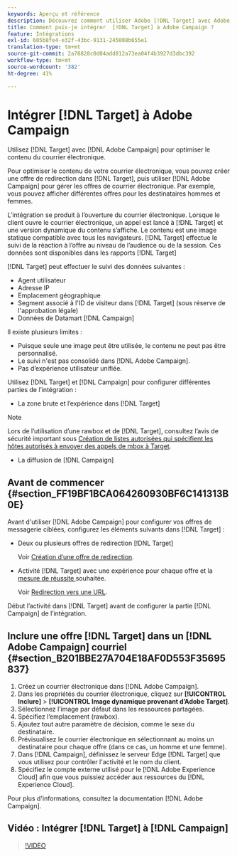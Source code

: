 ```yaml
---
keywords: Aperçu et référence
description: Découvrez comment utiliser Adobe [!DNL Target] avec Adobe Campaign pour optimiser le contenu des courriels.
title: Comment puis-je intégrer  [!DNL Target] à Adobe Campaign ?
feature: Intégrations
exl-id: 605b8fe4-e32f-43bc-9131-245008b655e1
translation-type: tm+mt
source-git-commit: 2a78828c0d04add812a73ea04f4b3927d3dbc392
workflow-type: tm+mt
source-wordcount: '382'
ht-degree: 41%

---
```


# Intégrer [!DNL Target] à Adobe Campaign

Utilisez [!DNL Target] avec [!DNL Adobe Campaign] pour optimiser le contenu du courrier électronique.

Pour optimiser le contenu de votre courrier électronique, vous pouvez créer une offre de redirection dans [!DNL Target], puis utiliser [!DNL Adobe Campaign] pour gérer les offres de courrier électronique. Par exemple, vous pouvez afficher différentes offres pour les destinataires hommes et femmes.

L’intégration se produit à l’ouverture du courrier électronique. Lorsque le client ouvre le courrier électronique, un appel est lancé à [!DNL Target] et une version dynamique du contenu s’affiche. Le contenu est une image statique compatible avec tous les navigateurs. [!DNL Target] effectue le suivi de la réaction à l’offre au niveau de l’audience ou de la session. Ces données sont disponibles dans les rapports [!DNL Target]

[!DNL Target] peut effectuer le suivi des données suivantes :

* Agent utilisateur
* Adresse IP
* Emplacement géographique
* Segment associé à l&#39;ID de visiteur dans [!DNL Target] (sous réserve de l&#39;approbation légale)
* Données de Datamart [!DNL Campaign]

Il existe plusieurs limites :

* Puisque seule une image peut être utilisée, le contenu ne peut pas être personnalisé.
* Le suivi n&#39;est pas consolidé dans [!DNL Adobe Campaign].
* Pas d’expérience utilisateur unifiée.

Utilisez [!DNL Target] et [!DNL Campaign] pour configurer différentes parties de l’intégration :

* La zone brute et l’expérience dans [!DNL Target]

>[!NOTE]
>
>Lors de l’utilisation d’une rawbox et de [!DNL Target], consultez l’avis de sécurité important sous [Création de listes autorisées qui spécifient les hôtes autorisés à envoyer des appels de mbox à Target](/help/administrating-target/hosts.md#allowlist).

* La diffusion de [!DNL Campaign]

## Avant de commencer {#section_FF19BF1BCA064260930BF6C141313B0E}

Avant d&#39;utiliser [!DNL Adobe Campaign] pour configurer vos offres de messagerie ciblées, configurez les éléments suivants dans [!DNL Target] :

* Deux ou plusieurs offres de redirection [!DNL Target]

   Voir [Création d’une offre de redirection](/help/c-experiences/c-manage-content/offer-redirect.md).

* Activité [!DNL Target] avec une expérience pour chaque offre et la [mesure de réussite ](/help/c-activities/r-success-metrics/success-metrics.md) souhaitée.

   Voir [Redirection vers une URL](/help/c-experiences/c-visual-experience-composer/redirect-offer.md).

Début l’activité dans [!DNL Target] avant de configurer la partie [!DNL Campaign] de l’intégration.

## Inclure une offre [!DNL Target] dans un [!DNL Adobe Campaign] courriel {#section_B201BBE27A704E18AF0D553F35695837}

1. Créez un courrier électronique dans [!DNL Adobe Campaign].
1. Dans les propriétés du courrier électronique, cliquez sur **[!UICONTROL Inclure]** > **[!UICONTROL Image dynamique provenant d’Adobe Target]**.
1. Sélectionnez l’image par défaut dans les ressources partagées.
1. Spécifiez l’emplacement (rawbox).
1. Ajoutez tout autre paramètre de décision, comme le sexe du destinataire.
1. Prévisualisez le courrier électronique en sélectionnant au moins un destinataire pour chaque offre (dans ce cas, un homme et une femme).
1. Dans [!DNL Campaign], définissez le serveur Edge [!DNL Target] que vous utilisez pour contrôler l&#39;activité et le nom du client.
1. Spécifiez le compte externe utilisé pour le [!DNL Adobe Experience Cloud] afin que vous puissiez accéder aux ressources du [!DNL Experience Cloud].

Pour plus d&#39;informations, consultez la documentation [!DNL Adobe Campaign].

## Vidéo : Intégrer [!DNL Target] à [!DNL Campaign]

>[!VIDEO](https://video.tv.adobe.com/v/35149)

